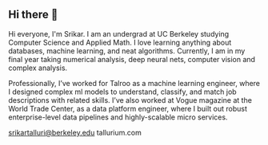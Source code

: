 ## Hi there 👋

Hi everyone, I'm Srikar. I am an undergrad at UC Berkeley studying Computer Science and Applied Math. I love learning anything about databases, machine learning, and neat algorithms. Currently, I am in my final year taking numerical analysis, deep neural nets, computer vision and complex analysis.

Professionally, I’ve worked for Talroo as a machine learning engineer, where I designed complex ml models to understand, classify, and match job descriptions with related skills. I’ve also worked at Vogue magazine at the World Trade Center, as a data platform engineer, where I built out robust enterprise-level data pipelines and highly-scalable micro services.

srikartalluri@berkeley.edu
tallurium.com

<!--
**srikartalluri/srikartalluri** is a ✨ _special_ ✨ repository because its `README.md` (this file) appears on your GitHub profile.

Here are some ideas to get you started:

- 🔭 I’m currently working on ...
- 🌱 I’m currently learning ...
- 👯 I’m looking to collaborate on ...
- 🤔 I’m looking for help with ...
- 💬 Ask me about ...
- 📫 How to reach me: ...
- 😄 Pronouns: ...
- ⚡ Fun fact: ...
-->
